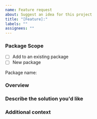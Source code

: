 ```yaml
---
name: Feature request
about: Suggest an idea for this project
title: "[Feature]:"
labels: ""
assignees: ""
---
```


### **Package Scope**

<!--
  Is this feature added to an existing package?
  Or make a new one?
-->

- [ ] Add to an existing package
- [ ] New package

<!-- Write the package name here -->

Package name:

### **Overview**

<!-- A clear and concise description about the feature -->

### **Describe the solution you'd like**

<!-- A clear and concise description of what you want to happen -->

### **Additional context**

<!-- Add any other context or screenshots about the feature request here -->
